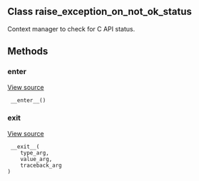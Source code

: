 ## Class raise_exception_on_not_ok_status

Context manager to check for C API status.
## Methods
### __enter__
[View source](https://github.com/tensorflow/tensorflow/blob/r2.0/tensorflow/python/framework/errors_impl.py#L546-L548)


```
 __enter__()
```
### __exit__
[View source](https://github.com/tensorflow/tensorflow/blob/r2.0/tensorflow/python/framework/errors_impl.py#L550-L562)


```
 __exit__(
    type_arg,
    value_arg,
    traceback_arg
)
```
